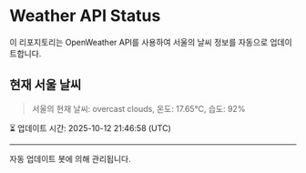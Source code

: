 
# Weather API Status

이 리포지토리는 OpenWeather API를 사용하여 서울의 날씨 정보를 자동으로 업데이트합니다.

## 현재 서울 날씨
> 서울의 현재 날씨: overcast clouds, 온도: 17.65°C, 습도: 92%

⏳ 업데이트 시간: 2025-10-12 21:46:58 (UTC)

---
자동 업데이트 봇에 의해 관리됩니다.
